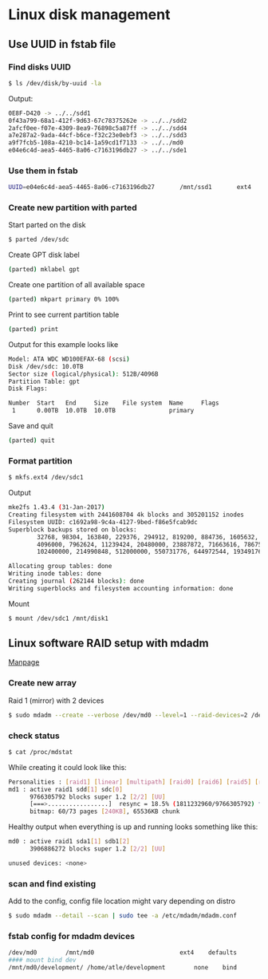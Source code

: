 # Linux disk management
## Use UUID in fstab file
### Find disks UUID
```sh
$ ls /dev/disk/by-uuid -la
```
Output:
```bash
0E8F-D420 -> ../../sdd1
0f43a799-68a1-412f-9d63-67c78375262e -> ../../sdd2
2afcf0ee-f07e-4309-8ea9-76898c5a87ff -> ../../sdd4
a7e287a2-9ada-44cf-b6ce-f32c23e0ebf3 -> ../../sdd3
a9f7fcb5-108a-4210-bc14-1a59cd1f7133 -> ../../md0
e04e6c4d-aea5-4465-8a06-c7163196db27 -> ../../sde1
```
### Use them in fstab
```sh
UUID=e04e6c4d-aea5-4465-8a06-c7163196db27       /mnt/ssd1       ext4    defaults        0       3
```

### Create new partition with parted
Start parted on the disk
```sh
$ parted /dev/sdc
```

Create GPT disk label
```sh
(parted) mklabel gpt
```

Create one partition of all available space
```sh
(parted) mkpart primary 0% 100%
```

Print to see current partition table
```sh
(parted) print
```

Output for this example looks like
```bash
Model: ATA WDC WD100EFAX-68 (scsi)
Disk /dev/sdc: 10.0TB
Sector size (logical/physical): 512B/4096B
Partition Table: gpt
Disk Flags:

Number  Start   End     Size    File system  Name     Flags
 1      0.00TB  10.0TB  10.0TB               primary
```

Save and quit
```sh
(parted) quit
```


### Format partition
```sh
$ mkfs.ext4 /dev/sdc1
```
Output
```bash
mke2fs 1.43.4 (31-Jan-2017)
Creating filesystem with 2441608704 4k blocks and 305201152 inodes
Filesystem UUID: c1692a98-9c4a-4127-9bed-f86e5fcab9dc
Superblock backups stored on blocks:
        32768, 98304, 163840, 229376, 294912, 819200, 884736, 1605632, 2654208,
        4096000, 7962624, 11239424, 20480000, 23887872, 71663616, 78675968,
        102400000, 214990848, 512000000, 550731776, 644972544, 1934917632

Allocating group tables: done
Writing inode tables: done
Creating journal (262144 blocks): done
Writing superblocks and filesystem accounting information: done
```

Mount
```sh
$ mount /dev/sdc1 /mnt/disk1
```

## Linux software RAID setup with mdadm
[Manpage](https://linux.die.net/man/8/mdadm)

### Create new array
Raid 1 (mirror) with 2 devices
```sh
$ sudo mdadm --create --verbose /dev/md0 --level=1 --raid-devices=2 /dev/sdc /dev/sdd
```

### check status
```sh
$ cat /proc/mdstat
```
While creating it could look like this:  
```bash
Personalities : [raid1] [linear] [multipath] [raid0] [raid6] [raid5] [raid4] [raid10]
md1 : active raid1 sdd[1] sdc[0]
      9766305792 blocks super 1.2 [2/2] [UU]
      [===>.................]  resync = 18.5% (1811232960/9766305792) finish=686.7min speed=193056K/sec
      bitmap: 60/73 pages [240KB], 65536KB chunk
```

Healthy output when everything is up and running looks something like this:
```bash
md0 : active raid1 sda1[1] sdb1[2]
      3906886272 blocks super 1.2 [2/2] [UU]

unused devices: <none>
```

### scan and find existing
Add to the config, config file location might vary depending on distro
```sh
$ sudo mdadm --detail --scan | sudo tee -a /etc/mdadm/mdadm.conf
```
### fstab config for mdadm devices
```sh
/dev/md0        /mnt/md0                        ext4    defaults        0       2
#### mount bind dev
/mnt/md0/development/ /home/atle/development        none    bind
```
